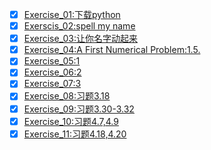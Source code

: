 
- [x] [Exercise_01:下载python]() 
- [x] [Exerscis_02:spell my name](https://www.zybuluo.com/zefengWu/note/505238) 
- [x] [Exercise_03:让你名字动起来](exercise-03/Ex-3.md) 
- [x] [Exercise_04:A First Numerical Problem:1.5.](https://github.com/zefengWu/compuational_physics_N2014301020119/blob/master/eX-4.md) 
- [x] [Exercise_05:1](https://www.zybuluo.com/zefengWu/note/534200) 
- [x] [Exercise_06:2](https://www.zybuluo.com/zefengWu/note/542435)
- [x] [Exercise_07:3](https://www.zybuluo.com/zefengWu/note/557716) 
- [x] [Exercise_08:习题3.18](https://www.zybuluo.com/zefengWu/note/565933)
- [x] [Exercise_09:习题3.30-3.32](https://www.zybuluo.com/zefengWu/note/573704)
- [x] [Exercise_10:习题4.7,4.9](https://www.zybuluo.com/zefengWu/note/581829)
 - [x] [Exercise_11:习题4.18,4.20](https://www.zybuluo.com/zefengWu/note/590037)
